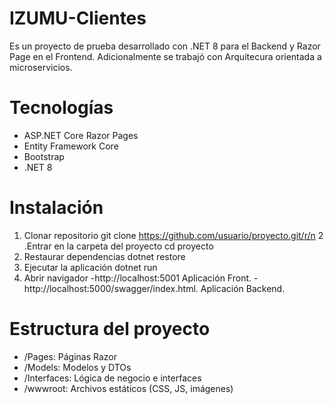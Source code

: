 # IZUMU-Clientes
Es un proyecto de prueba desarrollado con .NET 8 para el Backend y Razor Page en el Frontend.
Adicionalmente se trabajó con Arquitecura orientada a microservicios.

# Tecnologías
- ASP.NET Core Razor Pages
- Entity Framework Core
- Bootstrap
- .NET 8

# Instalación
1. Clonar repositorio 
  git clone https://github.com/usuario/proyecto.git/r/n
2 .Entrar en la carpeta del proyecto
  cd proyecto
3. Restaurar dependencias
  dotnet restore
4. Ejecutar la aplicación
  dotnet run
5. Abrir navigador
 -http://localhost:5001 Aplicación Front.
 -http://localhost:5000/swagger/index.html. Aplicación Backend.
 
# Estructura del proyecto
- /Pages: Páginas Razor
- /Models: Modelos y DTOs
- /Interfaces: Lógica de negocio e interfaces
- /wwwroot: Archivos estáticos (CSS, JS, imágenes)
